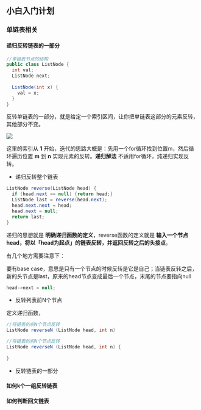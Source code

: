 ## 小白入门计划

### 单链表相关

#### 递归反转链表的一部分

``` java
//单链表节点的结构
public class ListNode {
  int val;
  ListNode next;
  
  ListNode(int x) {
    val = x;
  }
}
```

反转单链表的一部分，就是给定一个索引区间，让你把单链表这部分的元素反转，其他部分不变。

![](https://mmbiz.qpic.cn/mmbiz_png/map09icNxZ4lC6h97zG2q2kzKZMxfOeBibcZgxicjlib8yX8oNWRicYl56icLWMABxk6s53zQowCWmKFlwaDicgv6993Q/640?wx_fmt=png&tp=webp&wxfrom=5&wx_lazy=1&wx_co=1)

这里的索引从 **1** 开始，迭代的思路大概是：先用一个for循环找到位置m，然后循环遍历位置 **m** 到 **n** 实现元素的反转。**递归解法** 不适用for循环，纯递归实现反转。

- 递归反转整个链表

``` java
ListNode reverse(ListNode head) {
  if (head.next == null) {return head;}
  ListNode last = reverse(head.next);
  head.next.next = head;
  head.next = null;
  return last;
}
```

递归的思想就是 **明确递归函数的定义**，reverse函数的定义就是 **输入一个节点head，将以「head为起点」的链表反转，并返回反转之后的头接点**。

有几个地方需要注意下：

要有base case，意思是只有一个节点的时候反转是它是自己；当链表反转之后，新的头节点是last，原来的head节点变成最后一个节点，末尾的节点要指向null

``` java
head->next = null;
```

- 反转列表前N个节点

定义递归函数，

``` java
//将链表的前N个节点反转
ListNode reverseN (ListNode head, int n)
```

``` java
//将链表的前N个节点反转
ListNode reverseN (ListNode head, int n) {
  
}
```



- 反转链表的一部分

#### 如何k个一组反转链表

#### 如何判断回文链表



